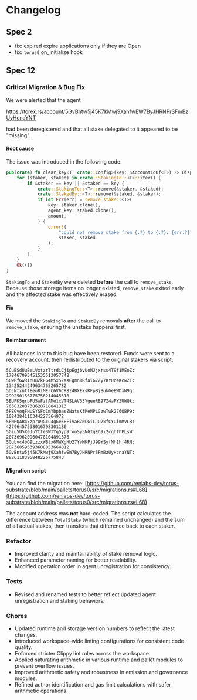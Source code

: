 # Changelog

## Spec 2

- fix: expired expire applications only if they are Open
- fix: `torus0` on_initialize hook

## Spec 12

### Critical Migration & Bug Fix

We were alerted that the agent

<https://torex.rs/account/5GvBntw5j45K7kMwj9XahfwEW7ByJHRNPrSFmBzUyHcnaYNT>

had been deregistered and that all stake delegated to it appeared to be "missing".

#### Root cause

The issue was introduced in the following code:

```rs
pub(crate) fn clear_key<T: crate::Config>(key: &AccountIdOf<T>) -> DispatchResult {
    for (staker, staked) in crate::StakingTo::<T>::iter() {
        if &staker == key || &staked == key {
            crate::StakingTo::<T>::remove(&staker, &staked);
            crate::StakedBy::<T>::remove(&staked, &staker);
            if let Err(err) = remove_stake::<T>(
                key: staker.clone(),
                agent_key: staked.clone(),
                amount,
            ) {
                error!(
                    "could not remove stake from {:?} to {:?}: {err:?}",
                    staker, staked
                );
            }
        }
    }
    Ok(())
}
```

`StakingTo` and `StakedBy` were deleted **before** the call to `remove_stake`.
Because those storage items no longer existed, `remove_stake` exited early and the affected stake was effectively erased.

#### Fix

We moved the `StakingTo` and `StakedBy` removals **after** the call to `remove_stake`, ensuring the unstake happens first.

#### Reimbursement

All balances lost to this bug have been restored. Funds were sent to a recovery account, then redistributed to the original stakers via script:

```text
5CuBSdUuBeLVxtzrTtrdiCjipEgjbvUoMJjxrss4T9f1MEoZ: 178467095451535513057748
5CwHfGwRTnUuZkFG4M5x5ZaXEgmn8RfaiG7Zy7RYUceKcwZT: 13425244249634765265782
5DJNtxnttEeuRiMErC6V6CR8z4BXEksKFpBjBukGeEWDxN9g: 299250156775756214045518
5EUPK5qrbFU5wFzfAMe1xVT4SLAV53YgeeRB97Z4aPYZUWQk: 76583203738628718841313
5FEGvoqFHUSYSFd1mYbpbasZNatsKfMeMPLGzwTwk276QBP9: 1024384116344227564972
5FNRQAB4xzpru9Gcu4gGe58FivaBZNCGiLJQ7xfCYUimMVLR: 42796457538016798301186
5Giu5U5XeJuYtTeSWTYq5yp9rooSy3NGTgEh9i2cghfhPLsW: 207369620960478104891376
5Gubvc4bG9LzzxWBtx6MWXgHb27YvMKPjJ99YSyfMh1hf4RN: 207368595393608853664012
5GvBntw5j45K7kMwj9XahfwEW7ByJHRNPrSFmBzUyHcnaYNT: 8826118395848226775843
```

#### Migration script

You can find the migration here:
[https://github.com/renlabs-dev/torus-substrate/blob/main/pallets/torus0/src/migrations.rs#L68](https://github.com/renlabs-dev/torus-substrate/blob/main/pallets/torus0/src/migrations.rs#L68)

The account address was **not** hard-coded. The script calculates the difference between `TotalStake` (which remained unchanged) and the sum of all actual stakes, then transfers that difference back to each staker.

### Refactor

- Improved clarity and maintainability of stake removal logic.
- Enhanced parameter naming for better readability.
- Modified operation order in agent unregistration for consistency.

### Tests

- Revised and renamed tests to better reflect updated agent unregistration and staking behaviors.

### Chores

- Updated runtime and storage version numbers to reflect the latest changes.
- Introduced workspace-wide linting configurations for consistent code quality.
- Enforced stricter Clippy lint rules across the workspace.
- Applied saturating arithmetic in various runtime and pallet modules to prevent overflow issues.
- Improved arithmetic safety and robustness in emission and governance modules.
- Refined author identification and gas limit calculations with safer arithmetic operations.

